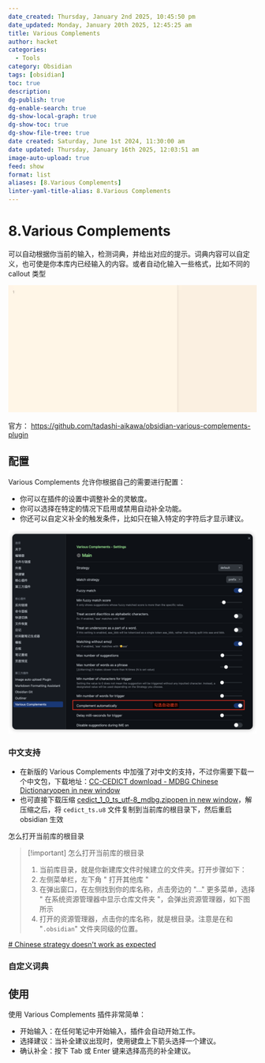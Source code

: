 ```yaml
---
date_created: Thursday, January 2nd 2025, 10:45:50 pm
date_updated: Monday, January 20th 2025, 12:45:25 am
title: Various Complements
author: hacket
categories:
  - Tools
category: Obsidian
tags: [obsidian]
toc: true
description: 
dg-publish: true
dg-enable-search: true
dg-show-local-graph: true
dg-show-toc: true
dg-show-file-tree: true
date created: Saturday, June 1st 2024, 11:30:00 am
date updated: Thursday, January 16th 2025, 12:03:51 am
image-auto-upload: true
feed: show
format: list
aliases: [8.Various Complements]
linter-yaml-title-alias: 8.Various Complements
---
```


# 8.Various Complements

可以自动根据你当前的输入，检测词典，并给出对应的提示。词典内容可以自定义，也可使是你本库内已经输入的内容。或者自动化输入一些格式，比如不同的 callout 类型

![|600](https://raw.githubusercontent.com/hacket/ObsidianOSS/master/obsidian/various-complements.gif)

官方： <https://github.com/tadashi-aikawa/obsidian-various-complements-plugin>

## 配置

Various Complements 允许你根据自己的需要进行配置：

- 你可以在插件的设置中调整补全的灵敏度。
- 你可以选择在特定的情况下启用或禁用自动补全功能。
- 你还可以自定义补全的触发条件，比如只在输入特定的字符后才显示建议。

![image.png](https://raw.githubusercontent.com/hacket/ObsidianOSS/master/obsidian/20240223142800.png)

### 中文支持

- 在新版的 Various Complements 中加强了对中文的支持，不过你需要下载一个中文包，下载地址：[CC-CEDICT download - MDBG Chinese Dictionaryopen in new window](https://www.mdbg.net/chinese/dictionary?page=cc-cedict)
- 也可直接下载压缩 [cedict_1_0_ts_utf-8_mdbg.zipopen in new window](https://www.mdbg.net/chinese/export/cedict/cedict_1_0_ts_utf-8_mdbg.zip)，解压缩之后，将 `cedict_ts.u8` 文件复制到当前库的根目录下，然后重启 obsidian 生效

怎么打开当前库的根目录

> [!important] 怎么打开当前库的根目录
>
> 1. 当前库目录，就是你新建库文件时候建立的文件夹。打开步骤如下：
> 2. 左侧菜单栏，左下角 " 打开其他库 "
> 3. 在弹出窗口，在左侧找到你的库名称，点击旁边的 "…" 更多菜单，选择 " 在系统资源管理器中显示仓库文件夹 "，会弹出资源管理器，如下图所示
> 4. 打开的资源管理器，点击你的库名称，就是根目录。注意是在和 "`.obsidian`" 文件夹同级的位置。

[# Chinese strategy doesn't work as expected](https://github.com/tadashi-aikawa/obsidian-various-complements-plugin/issues/137)

### 自定义词典

## 使用

使用 Various Complements 插件非常简单：

- 开始输入：在任何笔记中开始输入，插件会自动开始工作。
- 选择建议：当补全建议出现时，使用键盘上下箭头选择一个建议。
- 确认补全：按下 Tab 或 Enter 键来选择高亮的补全建议。
